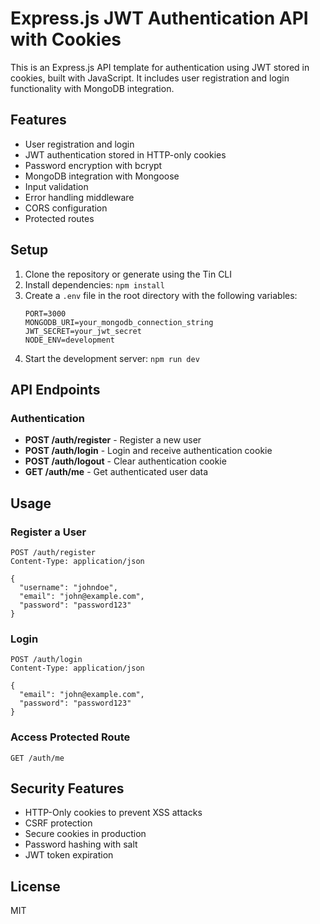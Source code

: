 # Express.js JWT Authentication API with Cookies

This is an Express.js API template for authentication using JWT stored in cookies, built with JavaScript. It includes user registration and login functionality with MongoDB integration.

## Features

- User registration and login
- JWT authentication stored in HTTP-only cookies
- Password encryption with bcrypt
- MongoDB integration with Mongoose
- Input validation
- Error handling middleware
- CORS configuration
- Protected routes

## Setup

1. Clone the repository or generate using the Tin CLI
2. Install dependencies: `npm install`
3. Create a `.env` file in the root directory with the following variables:
   ```
   PORT=3000
   MONGODB_URI=your_mongodb_connection_string
   JWT_SECRET=your_jwt_secret
   NODE_ENV=development
   ```
4. Start the development server: `npm run dev`

## API Endpoints

### Authentication
- **POST /auth/register** - Register a new user
- **POST /auth/login** - Login and receive authentication cookie
- **POST /auth/logout** - Clear authentication cookie
- **GET /auth/me** - Get authenticated user data

## Usage

### Register a User
```
POST /auth/register
Content-Type: application/json

{
  "username": "johndoe",
  "email": "john@example.com",
  "password": "password123"
}
```

### Login
```
POST /auth/login
Content-Type: application/json

{
  "email": "john@example.com",
  "password": "password123"
}
```

### Access Protected Route
```
GET /auth/me
```

## Security Features

- HTTP-Only cookies to prevent XSS attacks
- CSRF protection
- Secure cookies in production
- Password hashing with salt
- JWT token expiration

## License

MIT